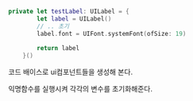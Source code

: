 

```swift
private let testLabel: UILabel = {
        let label = UILabel()
        // .. 초기
        label.font = UIFont.systemFont(ofSize: 19)
        
        return label
    }()
```

코드 배이스로 ui컴포넌트들을 생성해 본다. 

익명함수를 실행시켜 각각의 변수를 초기화해준다. 

